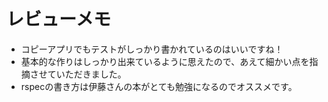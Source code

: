 # レビューメモ

* コピーアプリでもテストがしっかり書かれているのはいいですね！
* 基本的な作りはしっかり出来ているように思えたので、あえて細かい点を指摘させていただきました。
* rspecの書き方は伊藤さんの本がとても勉強になるのでオススメです。
